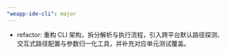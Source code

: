 ```yaml
---
"weapp-ide-cli": major
---
```


- refactor: 重构 CLI 架构，拆分解析与执行流程，引入跨平台默认路径探测、交互式路径配置与参数归一化工具，并补充对应单元测试覆盖。
